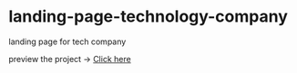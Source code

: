 # landing-page-technology-company
 landing page for tech company

preview the project → [Click here](https://euphonious-bunny-f8c51f.netlify.app/)
